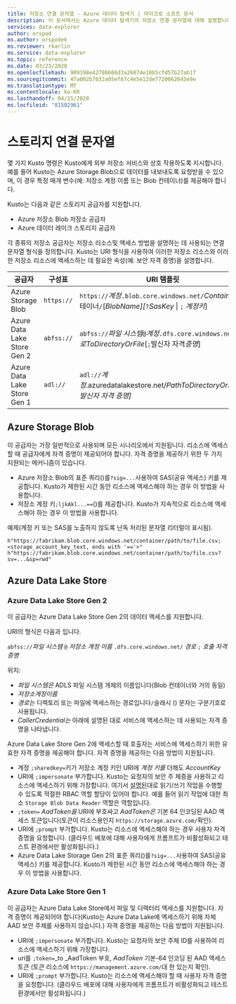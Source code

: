 ```yaml
---
title: 저장소 연결 문자열 - Azure 데이터 탐색기 | 마이크로 소프트 문서
description: 이 문서에서는 Azure 데이터 탐색기의 저장소 연결 문자열에 대해 설명합니다.
services: data-explorer
author: orspod
ms.author: orspodek
ms.reviewer: rkarlin
ms.service: data-explorer
ms.topic: reference
ms.date: 03/23/2020
ms.openlocfilehash: 909198e42786666d3a26874e18b5cfd57b27ab1f
ms.sourcegitcommit: 47a002b7032a05ef67c4e5e12de7720062645e9e
ms.translationtype: MT
ms.contentlocale: ko-KR
ms.lasthandoff: 04/15/2020
ms.locfileid: "81502961"
---
```

# <a name="storage-connection-strings"></a>스토리지 연결 문자열

몇 가지 Kusto 명령은 Kusto에게 외부 저장소 서비스와 상호 작용하도록 지시합니다. 예를 들어 Kusto는 Azure Storage Blob으로 데이터를 내보내도록 요청받을 수 있으며, 이 경우 특정 매개 변수(예: 저장소 계정 이름 또는 Blob 컨테이너)를 제공해야 합니다.

Kusto는 다음과 같은 스토리지 공급자를 지원합니다.


* Azure 저장소 Blob 저장소 공급자
* Azure 데이터 레이크 스토리지 공급자

각 종류의 저장소 공급자는 저장소 리소스및 액세스 방법을 설명하는 데 사용되는 연결 문자열 형식을 정의합니다.
Kusto는 URI 형식을 사용하여 이러한 저장소 리소스와 이러한 저장소 리소스에 액세스하는 데 필요한 속성(예: 보안 자격 증명)을 설명합니다.


|공급자                   |구성표    |URI 템플릿                          |
|---------------------------|----------|--------------------------------------|
|Azure Storage Blob         |`https://`|`https://`*계정*`.blob.core.windows.net/`*Container*컨테이너`/`[*BlobName][*`?`*SasKey* \| `;` *계정키*]|
|Azure Data Lake Store Gen 2|`abfss://`|`abfss://`*파일 시스템*`@`*계정*`.dfs.core.windows.net/`*경로ToDirectoryOrFile*[`;`발신자 자격*증명*]|
|Azure Data Lake Store Gen 1|`adl://`  |`adl://`*계정*.azuredatalakestore.net/*PathToDirectoryOrFile*[`;`*발신자 자격 증명]*|

## <a name="azure-storage-blob"></a>Azure Storage Blob

이 공급자는 가장 일반적으로 사용되며 모든 시나리오에서 지원됩니다.
리소스에 액세스할 때 공급자에게 자격 증명이 제공되어야 합니다. 자격 증명을 제공하기 위한 두 가지 지원되는 메커니즘이 있습니다.

* Azure 저장소 Blob의 표준 쿼리()를`?sig=...`사용하여 SAS(공유 액세스) 키를 제공합니다. Kusto가 제한된 시간 동안 리소스에 액세스해야 하는 경우 이 방법을 사용합니다.
* 저장소 계정 키`;ljkAkl...==`()를 제공합니다. Kusto가 지속적으로 리소스에 액세스해야 하는 경우 이 방법을 사용합니다.

예제(계정 키 또는 SAS를 노출하지 않도록 난독 처리된 문자열 리터럴이 표시됨).

`h"https://fabrikam.blob.core.windows.net/container/path/to/file.csv;<storage_account_key_text, ends with '=='>"`
`h"https://fabrikam.blob.core.windows.net/container/path/to/file.csv?sv=...&sp=rwd"` 

## <a name="azure-data-lake-store"></a>Azure Data Lake Store

### <a name="azure-data-lake-store-gen-2"></a>Azure Data Lake Store Gen 2

이 공급자는 Azure Data Lake Store Gen 2의 데이터 액세스를 지원합니다.

URI의 형식은 다음과 입니다.

`abfss://`*파일 시스템* `@` *저장소 계정 이름* `.dfs.core.windows.net/` *경로* `;` *호출 자격 증명*

위치:

* _파일 시스템은_ ADLS 파일 시스템 개체의 이름입니다(Blob 컨테이너와 거의 동일)
* _저장소계정이름_
* _경로는_ 디렉토리 또는 파일에 액세스하는 경로입니다`/`슬래시 () 문자는 구분기호로 사용됩니다.
* _CallerCredential는_ 아래에 설명된 대로 서비스에 액세스하는 데 사용되는 자격 증명을 나타냅니다.

Azure Data Lake Store Gen 2에 액세스할 때 호출자는 서비스에 액세스하기 위한 유효한 자격 증명을 제공해야 합니다. 자격 증명을 제공하는 다음 방법이 지원됩니다.

* 계정 `;sharedkey=`키가 저장소 계정 키인 URI에 _계정 키를_ 더해도 *AccountKey*
* URI에 `;impersonate` 부가합니다. Kusto는 요청자의 보안 주 체증을 사용하고 리소스에 액세스하기 위해 가장합니다. 여기서 [설명된](https://docs.microsoft.com/azure/storage/blobs/data-lake-storage-access-control)대로 읽기/쓰기 작업을 수행할 수 있도록 적절한 RBAC 역할 할당이 있어야 합니다. 예를 들어 읽기 작업에 대한 최소 `Storage Blob Data Reader` 역할은 역할입니다.
* `;token=` *AadToken을* URI에 부호싸고 _AadToken은_ 기본 64 인코딩된 AAD 액세스 토큰입니다(토큰이 리소스용인지 `https://storage.azure.com/`확인).
* URI에 `;prompt` 부가합니다. Kusto는 리소스에 액세스해야 하는 경우 사용자 자격 증명을 요청합니다. (클라우드 배포에 대해 사용자에게 프롬프트가 비활성화되고 테스트 환경에서만 활성화됩니다.)
* Azure Data Lake Storage Gen 2의 표준 쿼리()를`?sig=...`사용하여 SAS(공유 액세스) 키를 제공합니다. Kusto가 제한된 시간 동안 리소스에 액세스해야 하는 경우 이 방법을 사용합니다.



### <a name="azure-data-lake-store-gen-1"></a>Azure Data Lake Store Gen 1

이 공급자는 Azure Data Lake Store에서 파일 및 디렉터리 액세스를 지원합니다.
자격 증명이 제공되어야 합니다(Kusto는 Azure Data Lake에 액세스하기 위해 자체 AAD 보안 주체를 사용하지 않습니다.) 자격 증명을 제공하는 다음 방법이 지원됩니다.

* URI에 `;impersonate` 부가합니다. Kusto는 요청자의 보안 주체 ID를 사용하여 리소스에 액세스하기 위해 가장합니다.
* uri를 `;token=`_to _AadToken 부호, _AadToken_ 기본-64 인코딩 된 AAD 액세스 토큰 (토큰 리소스에 `https://management.azure.com/`대 한 있는지 확인).
* URI에 `;prompt` 부가합니다. Kusto는 리소스에 액세스해야 할 때 사용자 자격 증명을 요청합니다. (클라우드 배포에 대해 사용자에게 프롬프트가 비활성화되고 테스트 환경에서만 활성화됩니다.)



